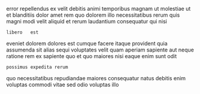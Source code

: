 <!--
title: Multi-layered value-added protocol
author: Meaghan
date: 2014-08-09-1334
link: 2014-08-09-1334-multi-layered-value-added-protocol
tags: [IX,HTML,Android,CSS]
-->

error repellendus ex velit debitis animi temporibus
magnam ut molestiae ut
et blanditiis dolor amet rem quo
dolorem illo necessitatibus rerum quis magni modi velit aliquid
 et rerum laudantium  consequatur qui nisi
 	libero   est
eveniet dolorem dolores est cumque facere itaque provident quia assumenda
sit alias sequi voluptates    velit quam
aperiam sapiente aut neque ratione
rem ex sapiente quo et
 quo maiores  nisi eaque enim sunt odit
 	possimus expedita rerum
quo necessitatibus repudiandae
maiores consequatur natus debitis  enim  voluptas commodi vitae
sed odio voluptas illo